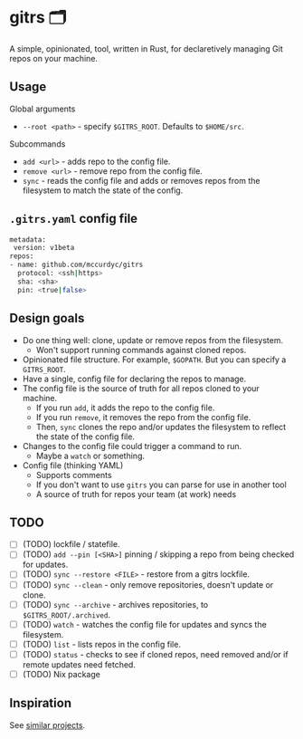 <!-- vale off -->
# gitrs 🗂️

A simple, opinionated, tool, written in Rust, for declaretively managing Git
repos on your machine.
<!-- vale on -->

## Usage

Global arguments

- `--root <path>` - specify `$GITRS_ROOT`. Defaults to `$HOME/src`.

Subcommands

- `add <url>` - adds repo to the config file.
- `remove <url>` - remove repo from the config file.
- `sync` - reads the config file and adds or removes repos from the filesystem
to match the state of the config.

## `.gitrs.yaml` config file

```bash
metadata:
 version: v1beta
repos:
- name: github.com/mccurdyc/gitrs
  protocol: <ssh|https>
  sha: <sha>
  pin: <true|false>
```

## Design goals

- Do one thing well: clone, update or remove repos from the filesystem.
  - Won't support running commands against cloned repos.
- Opinionated file structure. For example, `$GOPATH`. But you can specify a `GITRS_ROOT`.
- Have a single, config file for declaring the repos to manage.
- The config file is the source of truth for all repos cloned to your machine.
  - If you run `add`, it adds the repo to the config file.
  - If you run `remove`, it removes the repo from the config file.
  - Then, `sync` clones the repo and/or updates the filesystem to reflect
  the state of the config file.
- Changes to the config file could trigger a command to run.
  - Maybe a `watch` or something.
- Config file (thinking YAML)
  - Supports comments
  - If you don't want to use `gitrs` you can parse for use in another tool
  - A source of truth for repos your team (at work) needs

## TODO

- [ ] (TODO) lockfile / statefile.
- [ ] (TODO) `add --pin [<SHA>]` pinning / skipping a repo from being checked for updates.
- [ ] (TODO) `sync --restore <FILE>` - restore from a gitrs lockfile.
- [ ] (TODO) `sync --clean` - only remove repositories, doesn't update or clone.
- [ ] (TODO) `sync --archive` - archives repositories, to `$GITRS_ROOT/.archived`.
- [ ] (TODO) `watch` - watches the config file for updates and syncs the filesystem.
- [ ] (TODO) `list` - lists repos in the config file.
- [ ] (TODO) `status` - checks to see if cloned repos, need removed and/or if
  remote updates need fetched.
- [ ] (TODO) Nix package

## Inspiration

See [similar projects](./docs/inspiration.md).
